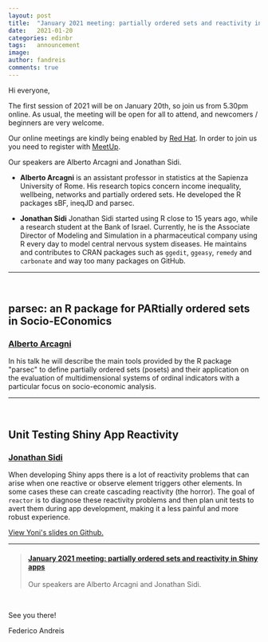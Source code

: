 ```yaml
---
layout: post
title:  "January 2021 meeting: partially ordered sets and reactivity in Shiny apps"
date:   2021-01-20
categories: edinbr
tags:   announcement
image:
author: fandreis
comments: true
---
```




Hi everyone,
<br/>


The first session of 2021 will be on January 20th, so join us from 5.30pm online. As usual, the meeting will be open for all to attend, and newcomers / beginners are very welcome.

Our online meetings are kindly being enabled by [Red Hat](https://www.redhat.com/). In order to join us you need to register with [MeetUp](https://www.meetup.com/EdinbR/).


Our speakers are Alberto Arcagni and Jonathan Sidi.

* **Alberto Arcagni** is an assistant professor in statistics at the Sapienza University of Rome. His research topics concern income inequality, wellbeing, networks and partially ordered sets. He developed the R packages sBF, ineqJD and parsec.

* **Jonathan Sidi** Jonathan Sidi started using R close to 15 years ago, while a research student at the Bank of Israel. Currently, he is the Associate Director of Modeling and Simulation in a pharmaceutical company using R every day to model central nervous system diseases. He maintains and contributes to CRAN  packages such as `ggedit`, `ggeasy`, `remedy` and `carbonate` and way too many packages on GitHub.


---

<br/>

## parsec: an R package for PARtially ordered sets in Socio-EConomics

### [Alberto Arcagni](https://web.uniroma1.it/memotef/users/arcagni-alberto)

In his talk he will describe the main tools provided by the R package "parsec" to define partially ordered sets (posets) and their application on the evaluation of multidimensional systems of ordinal indicators with a particular focus on socio-economic analysis.


---

<br/>

## Unit Testing Shiny App Reactivity

### [Jonathan Sidi](https://twitter.com/yoniceedee)

When developing Shiny apps there is a lot of reactivity problems that can arise when one reactive or observe element triggers other elements. In some cases these can create cascading reactivity (the horror). The goal of `reactor` is to diagnose these reactivity problems and then plan unit tests to avert them during app development, making it a less painful and more robust experience.

[View Yoni's slides on Github.](https://github.com/yonicd/reactor/tree/slides)


---


<blockquote class="embedly-card"><h4><a href="https://www.meetup.com/EdinbR/events/275819320">January 2021 meeting: partially ordered sets and reactivity in Shiny apps</a></h4><p>Our speakers are Alberto Arcagni and Jonathan Sidi.</p></blockquote><script async src="//cdn.embedly.com/widgets/platform.js" charset="UTF-8"></script>

<br/>


See you there!

Federico Andreis
